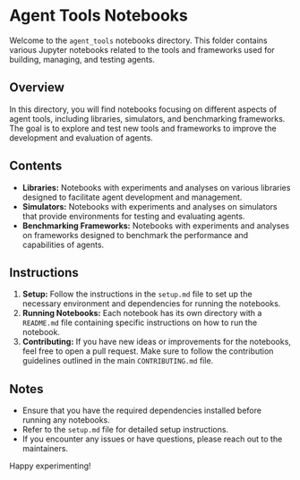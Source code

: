 # Agent Tools Notebooks

Welcome to the `agent_tools` notebooks directory. This folder contains various Jupyter notebooks related to the tools and frameworks used for building, managing, and testing agents.

## Overview

In this directory, you will find notebooks focusing on different aspects of agent tools, including libraries, simulators, and benchmarking frameworks. The goal is to explore and test new tools and frameworks to improve the development and evaluation of agents.

## Contents

- **Libraries:** Notebooks with experiments and analyses on various libraries designed to facilitate agent development and management.
- **Simulators:** Notebooks with experiments and analyses on simulators that provide environments for testing and evaluating agents.
- **Benchmarking Frameworks:** Notebooks with experiments and analyses on frameworks designed to benchmark the performance and capabilities of agents.

## Instructions

1. **Setup:** Follow the instructions in the `setup.md` file to set up the necessary environment and dependencies for running the notebooks.
2. **Running Notebooks:** Each notebook has its own directory with a `README.md` file containing specific instructions on how to run the notebook.
3. **Contributing:** If you have new ideas or improvements for the notebooks, feel free to open a pull request. Make sure to follow the contribution guidelines outlined in the main `CONTRIBUTING.md` file.

## Notes

- Ensure that you have the required dependencies installed before running any notebooks.
- Refer to the `setup.md` file for detailed setup instructions.
- If you encounter any issues or have questions, please reach out to the maintainers.

Happy experimenting!
